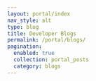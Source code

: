 ```yaml
---
layout: portal/index
nav_style: alt
type: blog
title: Developer Blogs
permalink: /portal/blogs/
pagination: 
  enabled: true
  collection: portal_posts
  category: blogs
---
```

